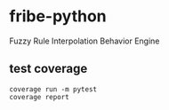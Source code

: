 # fribe-python
Fuzzy Rule Interpolation Behavior Engine

## test coverage
```shell
coverage run -m pytest
coverage report
```

